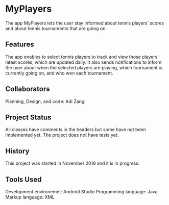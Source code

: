 # MyPlayers
The app MyPlayers lets the user stay informed about tennis players’ scores and about tennis tournaments that are going on.

## Features
The app enables to select tennis players to track and view those players' latest scores, which are updated daily.
It also sends notifications to inform the user about when the selected players are playing, which tournament is currently going on,
and who won each tournament.

## Collaborators
Planning, Design, and code: Adi Zangi

## Project Status
All classes have comments in the headers but some have not been implemented yet. The project does not have tests yet.

## History
This project was started in November 2019 and it is in progress.

## Tools Used
Development environemnt: Android Studio
Programming language: Java
Markup language: XML
